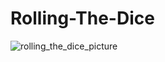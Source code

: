 # Rolling-The-Dice

![rolling_the_dice_picture](https://user-images.githubusercontent.com/79776115/179024890-562abeae-f58a-4dd2-8f17-eb48e5961c1d.PNG)
